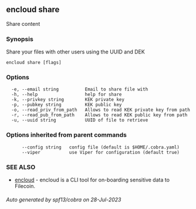 ## encloud share

Share content

### Synopsis

Share your files with other users using the UUID and DEK

```
encloud share [flags]
```

### Options

```
  -e, --email string          Email to share file with
  -h, --help                  help for share
  -k, --privkey string        KEK private key
  -p, --pubkey string         KEK public key
  -o, --read_priv_from_path   Allows to read KEK private key from path
  -r, --read_pub_from_path    Allows to read KEK public key from path
  -u, --uuid string           UUID of file to retrieve
```

### Options inherited from parent commands

```
      --config string   config file (default is $HOME/.cobra.yaml)
      --viper           use Viper for configuration (default true)
```

### SEE ALSO

* [encloud](encloud.md)	 - encloud is a CLI tool for on-boarding sensitive data to Filecoin.

###### Auto generated by spf13/cobra on 28-Jul-2023
